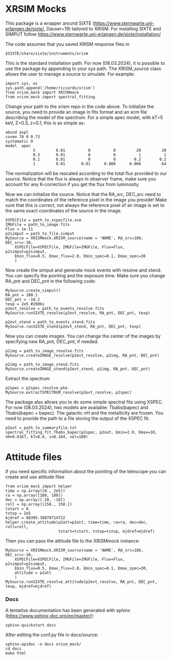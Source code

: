 # XRSIM Mocks #

This package is a wrapper around SIXTE (https://www.sternwarte.uni-erlangen.de/sixte/, Dauser+19) tailored to XRISM.
For installing SIXTE and SIMPUT follow https://www.sternwarte.uni-erlangen.de/sixte/installation/

The code assumes that you saved XRISM response files in

```
$SIXTE/share/sixte/instruments/xrism
```

This is the standard installation path.
For now (08.03.2024), it is possible to use the package by appending to your sys path.
The XRISM_source class allows the user to manage a source to simulate. For example:

```commandline
import sys, os
sys.path.append('/home/riccardo/xrism')
from xrism_mock import XRISMmock
from xrism_mock import spectral_fitting
```

Change your path to the xrism repo in the code above.
To initialize the source, you need to provide an image in fits format and an xcm file describing the model of the spectrum.
For a simple apec model, with kT=5 keV, Z=0.3, z=0.1, this is as simple as:
```
abund aspl
cosmo 70 0 0.73
systematic 0
model  apec
            5         0.01          0          0         20         20
            0.3       0.01          0          0          1          1
            0.1       0.01          0          0        0.2        0.2
            1         0.01       0.01      0.008      0.008         64
```
The normalization will be rescaled according to the total flux provided to our source. Notice that the flux is always in observer frame, make sure you account for any K-correction if you get the flux from luminosity.

Now we can initialize the source. Notice that the RA_src, DEC_src need to match the coordinates of the reference pixel in the image you provide!
Make sure that this is correct, not always the reference pixel of an image is set to the same exact coordinates of the source in the image.
```commandline
XSPECFile = path_to_xspecfile.xcm
IMGFile = path_to_image.fits
Flux = 1e-11
p2simput = path_to_file.simput
MySource = XRISMmock.XRISM_source(name = 'NAME', RA_src=180, DEC_src=-10,
    XSPECFile=XSPECFile, IMGFile=IMGFile, Flux=Flux, p2simput=p2simput,
    Emin_flux=0.5, Emax_flux=2.0, Emin_spec=0.1, Emax_spec=30
    )
```
Now create the simput and generate mock events with resolve and xtend.
You can specify the pointing and the exposure time. Make sure you change RA_pnt and DEC_pnt in the following code:
```commandline
MySource.create_simput()
RA_pnt = 180.1
DEC_pnt = -10.2
texp = 2e5 #200ks
p2evt_resolve = path_to_events_resolve.fits
MySource.runSIXTE_resolve(p2evt_resolve, RA_pnt, DEC_pnt, texp)

p2evt_xtend = path_to_events_xtend.fits
MySource.runSIXTE_xtend(p2evt_xtend, RA_pnt, DEC_pnt, texp)
```

Now you can create images. You can change the center of the images by specifying new RA_pnt, DEC_pnt, if needed.
```commandline
p2img = path_to_image_resolve.fits
MySource.createIMAGE_resolve(p2evt_resolve, p2img, RA_pnt, DEC_pnt)

p2img = path_to_image_xtend.fits
MySource.createIMAGE_xtend(p2evt_xtend, p2img, RA_pnt, DEC_pnt)
```

Extract the spectrum
```commandline
p2spec = p2spec_resolve.pha
MySource.extractSPECTRUM_resolve(p2evt_resolve, p2spec)
```

The package also allows you to do some simple spectral fits using XSPEC.
For now (08.03.2024), two models are available: Tbabs(bapec) and Tbabs(bapec + bapec). 
The galactic nH and the metallicity are frozen.
You need to provide the path to a file storing the output of the XSPEC fit.
```commandline
p2out = path_to_summaryfile.txt
spectral_fitting.fit_Tbabs_bapec(p2spec, p2out, Emin=2.0, Emax=10, nH=0.0167, kT=8.8, z=0.184, vel=180)
```

# Attitude files #
If you need specific information about the pointing of the telescope you can create and use attitude files
```commandline
from xrism_mock import helper
time = np.array([0., 2e5])
ra = np.array([180, 180])
dec = np.array([-10, -10])
roll = np.array([150., 150.])
tstart = 0
tstop = 2e5
mjdref = 60395.38870714722
helper.create_attitude(p2att=p2att, time=time, ra=ra, dec=dec, roll=roll,
                       tstart=tstart, tstop=tstop, mjdref=mjdref)
```
Then you can pass the attitude file to the XRISMmock instance:
```commandline
MySource = XRISMmock.XRISM_source(name = 'NAME', RA_src=180, DEC_src=-10,
    XSPECFile=XSPECFile, IMGFile=IMGFile, Flux=Flux, p2simput=p2simput,
    Emin_flux=0.5, Emax_flux=2.0, Emin_spec=0.1, Emax_spec=30, 
    attitude = p2att
    )    
MySource.runSIXTE_resolve_attitude(p2evt_resolve, RA_pnt, DEC_pnt, texp, mjdref=mjdref)
```

### Docs ###
A tentative documentation has been generated with sphinx (https://www.sphinx-doc.org/en/master/):
```commandline
sphinx-quickstart docs
```
After editing the conf.py file in docs/source:
```
sphinx-apidoc -o docs xrism_mock/
cd docs
make html
```